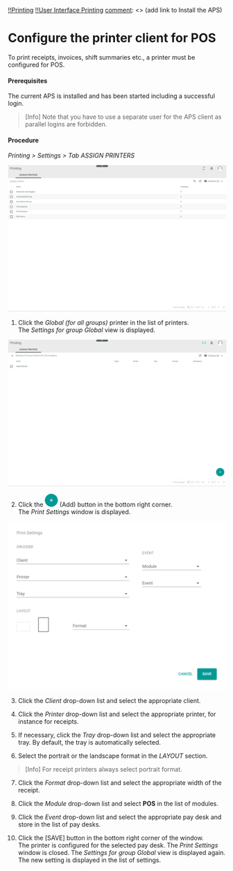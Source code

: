 [!!Printing](Printing)
[!!User Interface Printing](/Printing/UserInterface/00_UserInterface.md)
[comment]: <> (add link to Install the APS)


# Configure the printer client for POS

[comment]: <> (Need more information about the APS)

To print receipts, invoices, shift summaries etc., a printer must be configured for POS.

#### Prerequisites

The current APS is installed and has been started including a successful login.

> [Info] Note that you have to use a separate user for the APS client as parallel logins are forbidden.

#### Procedure

*Printing > Settings > Tab ASSIGN PRINTERS*

  ![Printing Settings](/Assets/Screenshots/Printing/Settings/AssignPrinters.png "[Printing Settings]")

1. Click the *Global (for all groups)* printer in the list of printers.   
  The *Settings for group Global* view is displayed.

  ![Settings Group](/Assets/Screenshots/Printing/Settings/SettingsGroup.png "[Settings Group]")

2. Click the ![Add](/Assets/Icons/Plus01.png "[Add]") (Add) button in the bottom right corner.   
  The *Print Settings* window is displayed.

  ![Add Print Settings](/Assets/Screenshots/Printing/Settings/PrintSettings.png "[Add Print Settings]")

3. Click the *Client* drop-down list and select the appropriate client.

4. Click the *Printer* drop-down list and select the appropriate printer, for instance for receipts.

5. If necessary, click the *Tray* drop-down list and select the appropriate tray. By default, the tray is automatically selected.

6. Select the portrait or the landscape format in the *LAYOUT* section.

> [Info] For receipt printers always select portrait format.

7. Click the *Format* drop-down list and select the appropriate width of the receipt.

8. Click the *Module* drop-down list and select **POS** in the list of modules.

9. Click the *Event* drop-down list and select the appropriate pay desk and store in the list of pay desks.

10. Click the [SAVE] button in the bottom right corner of the window.   
  The printer is configured for the selected pay desk. The *Print Settings* window is closed. The *Settings for group Global* view is displayed again. The new setting is displayed in the list of settings.

[comment]: <> (Is that right? Check it, when APS is installed)

